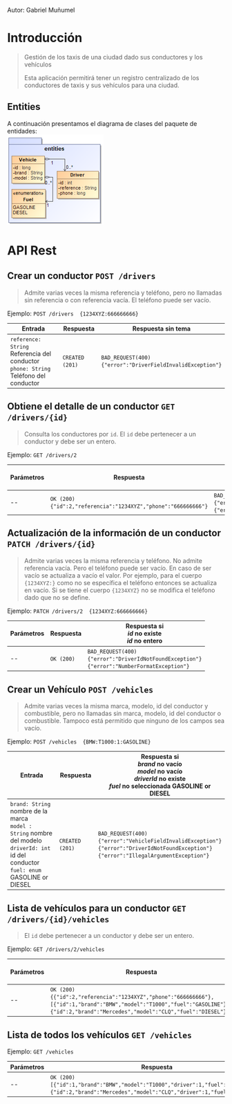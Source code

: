 Autor: Gabriel Muñumel

# Introducción
> Gestión de los taxis de una ciudad dado sus conductores y los vehículos
>
>Esta aplicación permitirá tener un registro centralizado de los conductores de taxis y sus vehículos para una ciudad.

## Entities
A continuación presentamos el diagrama de clases del paquete de entidades:  
![api-architecture-simulation-vehicles-drivers-entities](https://github.com/gmunumel/APAW-ECP2-Gabriel.Munumel/blob/develop/ECP-vehicle-driver.png)

# API Rest
## Crear un conductor `POST /drivers` 
> Admite varias veces la misma referencia y teléfono, pero no llamadas sin referencia o con referencia vacía. El teléfono puede ser vacío.

Ejemplo: `POST /drivers  {1234XYZ:666666666}`

 Entrada | Respuesta | Respuesta sin tema
--|--|--
`reference: String` Referencia del conductor <br> `phone: String` Teléfono del conductor | `CREATED (201)` | `BAD_REQUEST(400)`<br> `{"error":"DriverFieldInvalidException"}`

## Obtiene el detalle de un conductor `GET /drivers/{id}`
> Consulta los conductores por `id`. El `id` debe pertenecer a un conductor y debe ser un entero.
  
Ejemplo: `GET /drivers/2`

Parámetros | Respuesta | Respuesta si<br>_id_ no existe<br>_id_ no entero
--|--|--
-- | `OK (200) {"id":2,"referencia":"1234XYZ","phone":"666666666"}` | `BAD_REQUEST(400)`<br> `{"error":"DriverIdNotFoundException"}`<br>`{"error":"NumberFormatException"}`

## Actualización de la información de un conductor `PATCH /drivers/{id}`  
> Admite varias veces la misma referencia y teléfono. No admite referencia vacía. Pero el teléfono puede ser vacío. En caso de ser vacío se actualiza a vacío el valor. Por ejemplo, para el cuerpo `{1234XYZ:}` como no se específica el teléfono entonces se actualiza en vacío. Si se tiene el cuerpo `{1234XYZ}` no se modifica el teléfono dado que no se define. 

Ejemplo: `PATCH /drivers/2  {1234XYZ:666666666}` 

Parámetros | Respuesta | Respuesta si<br>_id_ no existe<br>_id_ no entero
--|--|--
-- | `OK (200)` | `BAD_REQUEST(400)`<br> `{"error":"DriverIdNotFoundException"}`<br> `{"error":"NumberFormatException"}`

## Crear un Vehículo `POST /vehicles` 
> Admite varias veces la misma marca, modelo, id del conductor y combustible, pero no llamadas sin marca, modelo, id del conductor o combustible. Tampoco está permitido que ninguno de los campos sea vacío. 
 
Ejemplo: `POST /vehicles  {BMW:T1000:1:GASOLINE}`

Entrada | Respuesta | Respuesta si<br>_brand_ no vacío<br>_model_ no vacío<br>_driverId_ no existe<br>_fuel_ no seleccionada GASOLINE or DIESEL
--|--|--
`brand: String` nombre de la marca <br> `model : String` nombre del modelo <br> `driverId: int` id del conductor <br>`fuel: enum` GASOLINE or DIESEL | `CREATED (201)`|`BAD_REQUEST(400)`<br> `{"error":"VehicleFieldInvalidException"}`<br> `{"error":"DriverIdNotFoundException"}`<br> `{"error":"IllegalArgumentException"}`

## Lista de vehículos para un conductor `GET /drivers/{id}/vehicles`
> El `id` debe pertenecer a un conductor y debe ser un entero.
  
Ejemplo: `GET /drivers/2/vehicles`

Parámetros | Respuesta | Respuesta si<br>_id_ no existe<br>_id_ no entero
--|--|--
-- | `OK (200) {{"id":2,"referencia":"1234XYZ","phone":"666666666"}, [{"id":1,"brand":"BMW","model":"T1000","fuel":"GASOLINE"}, {"id":2,"brand":"Mercedes","model":"CLQ","fuel":"DIESEL"}]}` | `BAD_REQUEST(400)`<br> `{"error":"DriverIdNotFoundException"}`<br>`{"error":"NumberFormatException"}`

## Lista de todos los vehículos `GET /vehicles`
  
Ejemplo: `GET /vehicles`

Parámetros | Respuesta
--|--
-- | `OK (200)` <br>`[{"id":1,"brand":"BMW","model":"T1000","driver":1,"fuel":"GASOLINE"}, {"id":2,"brand":"Mercedes","model":"CLQ","driver":1,"fuel":"DIESEL"}]`

